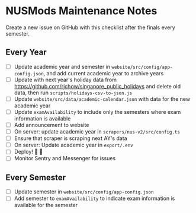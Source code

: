 # NUSMods Maintenance Notes

Create a new issue on GitHub with this checklist after the finals every semester.

## Every Year

- [ ] Update academic year and semester in `website/src/config/app-config.json`, and add current academic year to archive years
- [ ] Update with next year's holiday data from https://github.com/rjchow/singapore_public_holidays and delete old data, then run `scripts/holidays-csv-to-json.js`
- [ ] Update `website/src/data/academic-calendar.json` with data for the new academic year
- [ ] Update `examAvailability` to include only the semesters where exam information is available
- [ ] Add announcement to website
- [ ] On server: update academic year in `scrapers/nus-v2/src/config.ts`
- [ ] Ensure that scraper is scraping next AY's data
- [ ] On server: Update academic year in `export/.env`
- [ ] Deploy! :tada: :tada:
- [ ] Monitor Sentry and Messenger for issues

## Every Semester

- [ ] Update semester in `website/src/config/app-config.json`
- [ ] Add semester to `examAvailability` to indicate exam information is available for the semester
